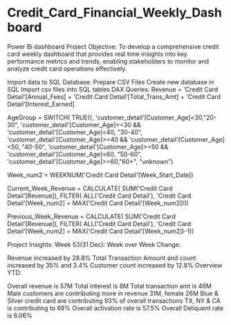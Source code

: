 # Credit_Card_Financial_Weekly_Dashboard
Power Bi dashboard
Project Objective:
To develop a comprehensive credit card weekly dashboard that provides real time insights into key performance metrics and trends, enabling stakeholders to monitor and analyze credit card operations effectively.

Import data to SQL Database:
Prepare CSV Files
Create new database in SQL
Import csv files into SQL tables
DAX Queries:
Revenue = 'Credit Card Detail'[Annual_Fees] + 'Credit Card Detail'[Total_Trans_Amt] + 'Credit Card Detail'[Interest_Earned]

AgeGroup = SWITCH( TRUE(), 'customer_detail'[Customer_Age]<30,"20-30", 'customer_detail'[Customer_Age]>=30 && 'customer_detail'[Customer_Age]<40, "30-40", 'customer_detail'[Customer_Age]>=40 && 'customer_detail'[Customer_Age]<50, "40-50", 'customer_detail'[Customer_Age]>=50 && 'customer_detail'[Customer_Age]<60, "50-60", 'customer_detail'[Customer_Age]>=60,"60+", "unknown")

Week_num2 = WEEKNUM('Credit Card Detail'[Week_Start_Date])

Current_Week_Revenue = CALCULATE( SUM('Credit Card Detail'[Revenue]), FILTER( ALL('Credit Card Detail'), 'Credit Card Detail'[Week_num2] = MAX('Credit Card Detail'[Week_num2])))

Previous_Week_Revenue = CALCULATE( SUM('Credit Card Detail'[Revenue]), FILTER( ALL('Credit Card Detail'), 'Credit Card Detail'[Week_num2] = MAX('Credit Card Detail'[Week_num2])-1))

Project Insights: Week 53(31 Dec):
Week over Week Change:

Revenue increased by 28.8%
Total Transaction Amount and count increased by 35% and 3.4%
Customer count increased by 12.8%
Overview YTD:

Overall revenue is 57M
Total interest is 8M
Total transaction amt is 46M
Male customers are contributing more in revenue 31M, female 26M
Blue & Silver credit card are contributing 93% of overall transactions
TX, NY & CA is contributing to 68%
Overall activation rate is 57.5%
Overall Deliquent rate is 6.06%
